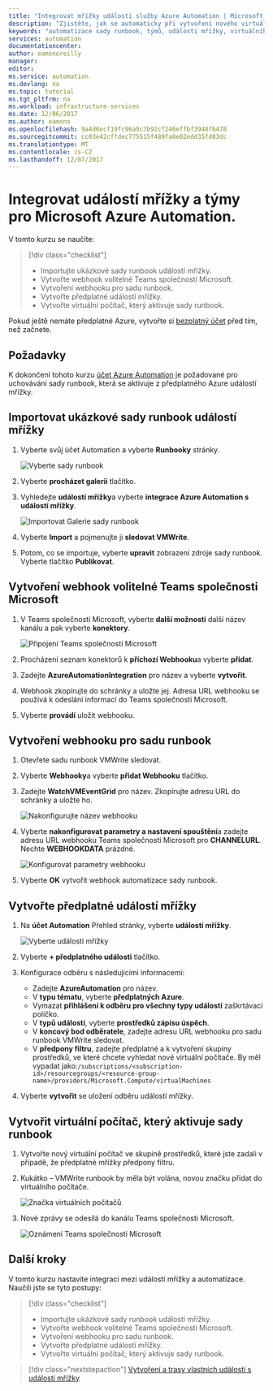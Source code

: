 ```yaml
---
title: "Integrovat mřížky událostí služby Azure Automation | Microsoft Docs"
description: "Zjistěte, jak se automaticky při vytvoření nového virtuálního počítače přidat značku a odeslat oznámení Teams společnosti Microsoft."
keywords: "automatizace sady runbook, týmů, události mřížky, virtuálního počítače,"
services: automation
documentationcenter: 
author: eamonoreilly
manager: 
editor: 
ms.service: automation
ms.devlang: na
ms.topic: tutorial
ms.tgt_pltfrm: na
ms.workload: infrastructure-services
ms.date: 12/06/2017
ms.author: eamono
ms.openlocfilehash: 9a4d6ecf19fc96a9c7b92cf246effbf3948fb478
ms.sourcegitcommit: cc03e42cffdec775515f489fa8e02edd35fd83dc
ms.translationtype: MT
ms.contentlocale: cs-CZ
ms.lasthandoff: 12/07/2017
---
```

# <a name="integrate-azure-automation-with-event-grid-and-microsoft-teams"></a>Integrovat událostí mřížky a týmy pro Microsoft Azure Automation.

V tomto kurzu se naučíte:

> [!div class="checklist"]
> * Importujte ukázkové sady runbook událostí mřížky.
> * Vytvořte webhook volitelné Teams společnosti Microsoft.
> * Vytvoření webhooku pro sadu runbook.
> * Vytvořte předplatné událostí mřížky.
> * Vytvořte virtuální počítač, který aktivuje sady runbook.

Pokud ještě nemáte předplatné Azure, vytvořte si [bezplatný účet](https://azure.microsoft.com/free/?WT.mc_id=A261C142F) před tím, než začnete.

## <a name="prerequisites"></a>Požadavky

K dokončení tohoto kurzu [účet Azure Automation](../automation/automation-offering-get-started.md) je požadované pro uchovávání sady runbook, která se aktivuje z předplatného Azure událostí mřížky.

## <a name="import-an-event-grid-sample-runbook"></a>Importovat ukázkové sady runbook událostí mřížky
1. Vyberte svůj účet Automation a vyberte **Runbooky** stránky.

   ![Vyberte sady runbook](./media/ensure-tags-exists-on-new-virtual-machines/select-runbooks.png)

2. Vyberte **procházet galerii** tlačítko.

3. Vyhledejte **událostí mřížky**a vyberte **integrace Azure Automation s událostí mřížky**. 

    ![Importovat Galerie sady runbook](media/ensure-tags-exists-on-new-virtual-machines/gallery-event-grid.png)

4. Vyberte **Import** a pojmenujte ji **sledovat VMWrite**.

5. Potom, co se importuje, vyberte **upravit** zobrazení zdroje sady runbook. Vyberte tlačítko **Publikovat**.

## <a name="create-an-optional-microsoft-teams-webhook"></a>Vytvoření webhook volitelné Teams společnosti Microsoft
1. V Teams společnosti Microsoft, vyberte **další možnosti** další název kanálu a pak vyberte **konektory**.

    ![Připojení Teams společnosti Microsoft](media/ensure-tags-exists-on-new-virtual-machines/teams-webhook.png)

2. Procházení seznam konektorů k **příchozí Webhooku**a vyberte **přidat**.

3. Zadejte **AzureAutomationIntegration** pro název a vyberte **vytvořit**.

4. Webhook zkopírujte do schránky a uložte jej. Adresa URL webhooku se používá k odeslání informací do Teams společnosti Microsoft.

5. Vyberte **provádí** uložit webhooku.

## <a name="create-a-webhook-for-the-runbook"></a>Vytvoření webhooku pro sadu runbook
1. Otevřete sadu runbook VMWrite sledovat.

2. Vyberte **Webhooky**a vyberte **přidat Webhooku** tlačítko.

3. Zadejte **WatchVMEventGrid** pro název. Zkopírujte adresu URL do schránky a uložte ho.

    ![Nakonfigurujte název webhooku](media/ensure-tags-exists-on-new-virtual-machines/copy-url.png)

4. Vyberte **nakonfigurovat parametry a nastavení spouštění**a zadejte adresu URL webhooku Teams společnosti Microsoft pro **CHANNELURL**. Nechte **WEBHOOKDATA** prázdné.

    ![Konfigurovat parametry webhooku](media/ensure-tags-exists-on-new-virtual-machines/configure-webhook-parameters.png)

5. Vyberte **OK** vytvořit webhook automatizace sady runbook.


## <a name="create-an-event-grid-subscription"></a>Vytvořte předplatné událostí mřížky
1. Na **účet Automation** Přehled stránky, vyberte **událostí mřížky**.

    ![Vyberte události mřížky](media/ensure-tags-exists-on-new-virtual-machines/select-event-grid.png)

2. Vyberte **+ předplatného události** tlačítko.

3. Konfigurace odběru s následujícími informacemi:

    *   Zadejte **AzureAutomation** pro název.
    *   V **typu tématu**, vyberte **předplatných Azure**.
    *   Vymazat **přihlášení k odběru pro všechny typy událostí** zaškrtávací políčko.
    *   V **typů událostí**, vyberte **prostředků zápisu úspěch**.
    *   V **koncový bod odběratele**, zadejte adresu URL webhooku pro sadu runbook VMWrite sledovat.
    *   V **předpony filtru**, zadejte předplatné a k vytvoření skupiny prostředků, ve které chcete vyhledat nové virtuální počítače. By měl vypadat jako:`/subscriptions/<subscription-id>/resourcegroups/<resource-group-name>/providers/Microsoft.Compute/virtualMachines`

4. Vyberte **vytvořit** se uložení odběru událostí mřížky.

## <a name="create-a-vm-that-triggers-the-runbook"></a>Vytvořit virtuální počítač, který aktivuje sady runbook
1. Vytvořte nový virtuální počítač ve skupině prostředků, které jste zadali v případě, že předplatné mřížky předpony filtru.

2. Kukátko – VMWrite runbook by měla být volána, novou značku přidat do virtuálního počítače.

    ![Značka virtuálních počítačů](media/ensure-tags-exists-on-new-virtual-machines/vm-tag.png)

3. Nové zprávy se odesílá do kanálu Teams společnosti Microsoft.

    ![Oznámení Teams společnosti Microsoft](media/ensure-tags-exists-on-new-virtual-machines/teams-vm-message.png)

## <a name="next-steps"></a>Další kroky
V tomto kurzu nastavíte integraci mezi událostí mřížky a automatizace. Naučili jste se tyto postupy:

> [!div class="checklist"]
> * Importujte ukázkové sady runbook událostí mřížky.
> * Vytvořte webhook volitelné Teams společnosti Microsoft.
> * Vytvoření webhooku pro sadu runbook.
> * Vytvořte předplatné událostí mřížky.
> * Vytvořte virtuální počítač, který aktivuje sady runbook.

> [!div class="nextstepaction"]
> [Vytvoření a trasy vlastních událostí s událostí mřížky](../event-grid/custom-event-quickstart.md)
